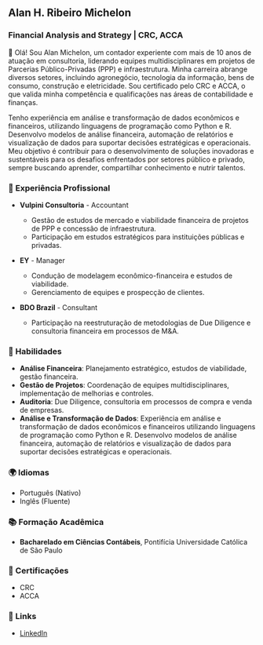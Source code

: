 ## Alan H. Ribeiro Michelon

### Financial Analysis and Strategy | CRC, ACCA 

👋 Olá! Sou Alan Michelon, um contador experiente com mais de 10 anos de atuação em consultoria, liderando equipes multidisciplinares em projetos de Parcerias Público-Privadas (PPP) e infraestrutura. Minha carreira abrange diversos setores, incluindo agronegócio, tecnologia da informação, bens de consumo, construção e eletricidade. Sou certificado pelo CRC e ACCA, o que valida minha competência e qualificações nas áreas de contabilidade e finanças.

Tenho experiência em análise e transformação de dados econômicos e financeiros, utilizando linguagens de programação como Python e R. Desenvolvo modelos de análise financeira, automação de relatórios e visualização de dados para suportar decisões estratégicas e operacionais. Meu objetivo é contribuir para o desenvolvimento de soluções inovadoras e sustentáveis para os desafios enfrentados por setores público e privado, sempre buscando aprender, compartilhar conhecimento e nutrir talentos.

### 💼 Experiência Profissional

- **Vulpini Consultoria** - Accountant
  - Gestão de estudos de mercado e viabilidade financeira de projetos de PPP e concessão de infraestrutura.
  - Participação em estudos estratégicos para instituições públicas e privadas.

- **EY** - Manager
  - Condução de modelagem econômico-financeira e estudos de viabilidade.
  - Gerenciamento de equipes e prospecção de clientes.

- **BDO Brazil** - Consultant
  - Participação na reestruturação de metodologias de Due Diligence e consultoria financeira em processos de M&A.

### 🔧 Habilidades

- **Análise Financeira**: Planejamento estratégico, estudos de viabilidade, gestão financeira.
- **Gestão de Projetos**: Coordenação de equipes multidisciplinares, implementação de melhorias e controles.
- **Auditoria**: Due Diligence, consultoria em processos de compra e venda de empresas.
- **Análise e Transformação de Dados**: Experiência em análise e transformação de dados econômicos e financeiros utilizando linguagens de programação como Python e R. Desenvolvo modelos de análise financeira, automação de relatórios e visualização de dados para suportar decisões estratégicas e operacionais.

### 🌍 Idiomas

- Português (Nativo)
- Inglês (Fluente)

### 📚 Formação Acadêmica

- **Bacharelado em Ciências Contábeis**, Pontifícia Universidade Católica de São Paulo

### 📜 Certificações

- CRC
- ACCA

### 🔗 Links

- [LinkedIn](https://www.linkedin.com/in/alanhrm)
  
